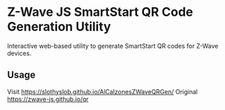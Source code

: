 # Z-Wave JS SmartStart QR Code Generation Utility

Interactive web-based utility to generate SmartStart QR codes for Z-Wave devices.

## Usage

Visit https://slothyslob.github.io/AlCalzonesZWaveQRGen/
Original https://zwave-js.github.io/qr
